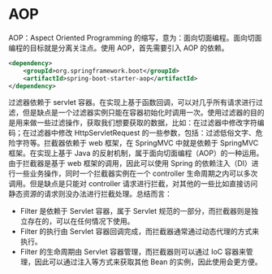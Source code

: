 # AOP

AOP：Aspect Oriented Programming 的缩写，意为：面向切面编程。面向切面编程的目标就是分离关注点。使用 AOP，首先需要引入 AOP 的依赖。

```xml
<dependency>
	<groupId>org.springframework.boot</groupId>
	<artifactId>spring-boot-starter-aop</artifactId>
</dependency>
```

过滤器依赖于 servlet 容器。在实现上基于函数回调，可以对几乎所有请求进行过滤，但是缺点是一个过滤器实例只能在容器初始化时调用一次。使用过滤器的目的是用来做一些过滤操作，获取我们想要获取的数据，比如：在过滤器中修改字符编码；在过滤器中修改 HttpServletRequest 的一些参数，包括：过滤低俗文字、危险字符等。拦截器依赖于 web 框架，在 SpringMVC 中就是依赖于 SpringMVC 框架。在实现上基于 Java 的反射机制，属于面向切面编程（AOP）的一种运用。由于拦截器是基于 web 框架的调用，因此可以使用 Spring 的依赖注入（DI）进行一些业务操作，同时一个拦截器实例在一个 controller 生命周期之内可以多次调用。但是缺点是只能对 controller 请求进行拦截，对其他的一些比如直接访问静态资源的请求则没办法进行拦截处理。总结而言：

- Filter 是依赖于 Servlet 容器，属于 Servlet 规范的一部分，而拦截器则是独立存在的，可以在任何情况下使用。
- Filter 的执行由 Servlet 容器回调完成，而拦截器通常通过动态代理的方式来执行。
- Filter 的生命周期由 Servlet 容器管理，而拦截器则可以通过 IoC 容器来管理，因此可以通过注入等方式来获取其他 Bean 的实例，因此使用会更方便。
